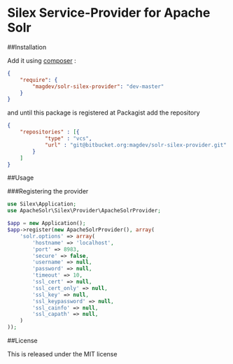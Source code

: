 # Silex Service-Provider for Apache Solr

##Installation

Add it using [composer](http://getcomposer.org/) :

```json
{
    "require": {
        "magdev/solr-silex-provider": "dev-master"
    }
}
```

and until this package is registered at Packagist add the repository

```json
{
    "repositories" : [{
            "type" : "vcs",
            "url" : "git@bitbucket.org:magdev/solr-silex-provider.git"
        }
    ]
}
```

##Usage

###Registering the provider

```php
use Silex\Application;
use ApacheSolr\Silex\Provider\ApacheSolrProvider;

$app = new Application();
$app->register(new ApacheSolrProvider(), array(
    'solr.options' => array(
        'hostname' => 'localhost',
        'port' => 8983,
        'secure' => false,
        'username' => null,
        'password' => null,
        'timeout' => 10,
        'ssl_cert' => null,
        'ssl_cert_only' => null,
        'ssl_key' => null,
        'ssl_keypassword' => null,
        'ssl_cainfo' => null,
        'ssl_capath' => null,
    )
));
```

##License

This is released under the MIT license